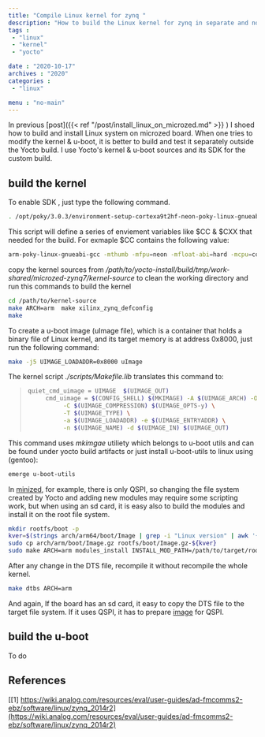 ```yaml
---
title: "Compile Linux kernel for zynq "
description: "How to build the Linux kernel for zynq in separate and not as part of the yocto build."
tags : 
 - "linux"
 - "kernel"
 - "yocto"

date : "2020-10-17"
archives : "2020"
categories : 
 - "linux"

menu : "no-main"
---
```

 In previous [post]({{< ref "/post/install_linux_on_microzed.md" >}} ) I shoed how to build and install Linux system on microzed board. When one tries to modify the kernel & u-boot, it is better to build and test it separately outside the Yocto build.  I use Yocto's kernel & u-boot sources and its SDK for the custom build.


## build the kernel

To enable SDK , just type the following command. 
```bash
. /opt/poky/3.0.3/environment-setup-cortexa9t2hf-neon-poky-linux-gnueabi
```
This script will define a series of enviement variables like $CC & $CXX that needed for the build. For exmaple $CC contains the following value:
```bash
arm-poky-linux-gnueabi-gcc -mthumb -mfpu=neon -mfloat-abi=hard -mcpu=cortex-a9 -fstack-protector-strong -D_FORTIFY_SOURCE=2 -Wformat -Wformat-security -Werror=format-security --sysroot=/opt/poky/3.0.3/sysroots/cortexa9t2hf-neon-poky-linux-gnueabi
```
copy the kernel sources from  */path/to/yocto-install/build/tmp/work-shared/microzed-zynq7/kernel-source* to clean the working directory and run this commands to build the kernel

```bash
cd /path/to/kernel-source
make ARCH=arm  make xilinx_zynq_defconfig
make
```
To create a u-boot image (uImage file),  which is a container that holds a binary file of Linux kernel, and its target memory is at address  0x8000,  just run the following command:
```bash
make -j5 UIMAGE_LOADADDR=0x8000 uImage
```
The kernel script *./scripts/Makefile.lib*  translates this command  to:
>```bash
>quiet_cmd_uimage = UIMAGE  $(UIMAGE_OUT)
>      cmd_uimage = $(CONFIG_SHELL) $(MKIMAGE) -A $(UIMAGE_ARCH) -O linux \
>			-C $(UIMAGE_COMPRESSION) $(UIMAGE_OPTS-y) \
>			-T $(UIMAGE_TYPE) \
>			-a $(UIMAGE_LOADADDR) -e $(UIMAGE_ENTRYADDR) \
>			-n $(UIMAGE_NAME) -d $(UIMAGE_IN) $(UIMAGE_OUT)
>```
This command uses *mkimgae* utiliety which belongs to u-boot utils and can be found under yocto build artifacts or just install u-boot-utils to linux using (gentoo):
```bash
emerge u-boot-utils
```


In [minized](http://zedboard.org/product/minized), for example, there is only QSPI, so changing the file system created by Yocto and adding new modules may require some scripting work, but when using an sd card, it is easy also to build the modules and install it on the root file system.  
```bash
mkdir rootfs/boot -p
kver=$(strings arch/arm64/boot/Image | grep -i "Linux version" | awk '{print $3}')
sudo cp arch/arm/boot/Image.gz rootfs/boot/Image.gz-${kver}
sudo make ARCH=arm modules_install INSTALL_MOD_PATH=/path/to/target/root/file/system
```
After any change in the DTS file, recompile it without recompile the whole kernel. 
```bash
make dtbs ARCH=arm
```
And again, If the board has an sd card, it easy to copy the  DTS file to the target file system. If it uses QSPI, it has to prepare [image](https://www.xilinx.com/support/documentation/sw_manuals/xilinx2018_2/ug1283-bootgen-user-guide.pdf)  for QSPI.  

## build the u-boot
To do





## References
[[1] https://wiki.analog.com/resources/eval/user-guides/ad-fmcomms2-ebz/software/linux/zynq_2014r2](https://wiki.analog.com/resources/eval/user-guides/ad-fmcomms2-ebz/software/linux/zynq_2014r2)  


